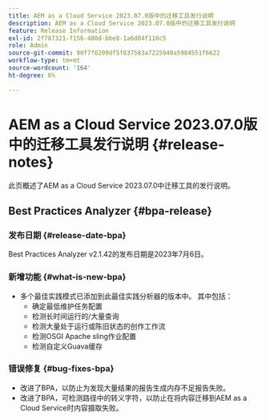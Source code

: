 ```yaml
---
title: AEM as a Cloud Service 2023.07.0版中的迁移工具发行说明
description: AEM as a Cloud Service 2023.07.0版中的迁移工具发行说明
feature: Release Information
exl-id: 2f787321-f156-480d-bbe8-1a6d04f110c5
role: Admin
source-git-commit: 90f7f6209df5f837583a7225940a5984551f6622
workflow-type: tm+mt
source-wordcount: '164'
ht-degree: 6%

---
```


# AEM as a Cloud Service 2023.07.0版中的迁移工具发行说明 {#release-notes}

此页概述了AEM as a Cloud Service 2023.07.0中迁移工具的发行说明。

## Best Practices Analyzer {#bpa-release}

### 发布日期 {#release-date-bpa}

Best Practices Analyzer v2.1.42的发布日期是2023年7月6日。

### 新增功能 {#what-is-new-bpa}

* 多个最佳实践模式已添加到此最佳实践分析器的版本中。 其中包括：
   * 确定最低维护任务配置
   * 检测长时间运行的/大量查询
   * 检测大量处于运行或陈旧状态的创作工作流
   * 检测OSGI Apache sling作业配置
   * 检测自定义Guava缓存

### 错误修复 {#bug-fixes-bpa}

* 改进了BPA，以防止为发现大量结果的报告生成内存不足报告失败。
* 改进了BPA，可检测路径中的转义字符，以防止在将内容迁移到AEM as a Cloud Service时内容摄取失败。
